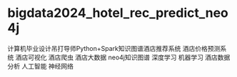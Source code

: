 # bigdata2024_hotel_rec_predict_neo4j
计算机毕业设计吊打导师Python+Spark知识图谱酒店推荐系统 酒店价格预测系统 酒店可视化 酒店爬虫 酒店大数据 neo4j知识图谱 深度学习 机器学习 酒店数据分析 人工智能 神经网络
